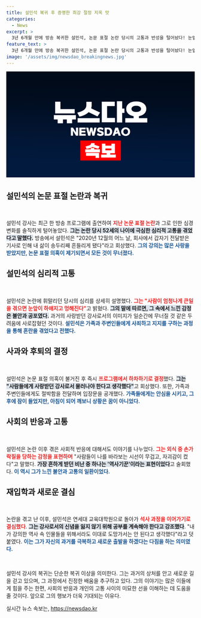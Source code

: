 ```yaml
---
title: 설민석 복귀 후 증명한 최강 절정 지옥 맛
categories:
  - News
excerpt: >
  3년 6개월 만에 방송 복귀한 설민석, 논문 표절 논란 당시의 고통과 반성을 털어놨다! 눈앞이 하얘지더라는 그의 진솔한 심정을 들어보세요.
feature_text: >
  3년 6개월 만에 방송 복귀한 설민석, 논문 표절 논란 당시의 고통과 반성을 털어놨다! 눈앞이 하얘지더라는 그의 진솔한 심정을 들어보세요.
image: '/assets/img/newsdao_breakingnews.jpg'
---
```


<p><img src="/assets/img/newsdao_breakingnews.jpg" alt="implanttips 속보" /></p>

<h2 data-ke-size="size26">설민석의 논문 표절 논란과 복귀</h2>

<p data-ke-size="size16">&nbsp;</p>

<p>설민석 강사는 최근 한 방송 프로그램에 출연하여 <b><span style="color: #ee2323;">지난 논문 표절 논란</span></b>과 그로 인한 심경 변화를 솔직하게 털어놓았다. <b><span style="background-color: #21538527;">그는 논란 당시 52세의 나이에 극심한 심리적 고통을 겪었다고 말했다.</span></b> 방송에서 설민석은 "2020년 12월의 어느 날, 회사에서 갑자기 전달받은 기사로 인해 내 삶이 송두리째 흔들리게 됐다"라고 회상했다. <b><span style="color: #1a5490;">그의 강의는 많은 사랑을 받았지만, 논문 표절 의혹이 제기되면서 모든 것이 무너졌다.</span></b></p>

<h2 data-ke-size="size26">설민석의 심리적 고통</h2>

<p data-ke-size="size16">&nbsp;</p>

<p>설민석은 논란에 휘말리던 당시의 심리를 상세히 설명했다. <b><span style="color: #ee2323;">그는 "사람이 엄청나게 큰일을 겪으면 눈앞이 하얘지고 멍해진다"</span></b>고 밝혔다. <b><span style="background-color: #21538527;">그의 말에 따르면, 그 속에서 느낀 감정은 불안과 공포였다.</span></b> 과거의 사랑받던 강사로서의 이미지가 일순간에 무너질 것 같은 두려움에 사로잡혔던 것이다. <b><span style="color: #1a5490;">설민석은 가족과 주변인들에게 사죄하고 지지를 구하는 과정을 통해 혼란을 겪었다고 전했다.</span></b></p>

<h2 data-ke-size="size26">사과와 후퇴의 결정</h2>

<p data-ke-size="size16">&nbsp;</p>

<p>설민석은 논문 표절 의혹이 불거진 후 즉시 <b><span style="color: #ee2323;">프로그램에서 하차하기로 결정</span></b>했다. <b><span style="background-color: #21538527;">그는 "사람들에게 사랑받던 강사로서 물러나야 한다고 생각했다"</span></b>고 회상했다. 또한, 가족과 주변인들에게도 절박함을 전달하며 입장문을 공개했다. <b><span style="color: #1a5490;">가족들에게는 안심을 시키고, 그 후에 잠이 들었지만, 아침이 되어 깨보니 상황은 꿈이 아니었다.</span></b></p>

<h2 data-ke-size="size26">사회의 반응과 고통</h2>

<p data-ke-size="size16">&nbsp;</p>

<p>설민석은 논란 이후 겪은 사회적 반응에 대해서도 이야기를 나누었다. <b><span style="color: #ee2323;">그는 외식 중 손가락질을 당하는 감정을 표현하며</span></b> "사람들이 나를 바라보는 시선이 무겁고, 자괴감이 컸다"고 말했다. <b><span style="background-color: #21538527;">가장 흔하게 받던 비난 중 하나는 '역사기꾼'이라는 표현이었다</span></b>고 술회했다. <b><span style="color: #1a5490;">이 역시 그가 느낀 불안과 고통의 일환이었다.</span></b></p>

<h2 data-ke-size="size26">재입학과 새로운 결심</h2>

<p data-ke-size="size16">&nbsp;</p>

<p>논란을 겪고 난 이후, 설민석은 연세대 교육대학원으로 돌아가 <b><span style="color: #ee2323;">석사 과정을 이어가기로 결심했다</span></b>. <b><span style="background-color: #21538527;">그는 강사로서의 신념을 잃지 않기 위해 공부를 계속해야 한다고 강조했다</span></b>. "내가 강의한 역사 속 인물들을 위해서라도 이대로 도망가서는 안 된다고 생각했다"라고 덧붙였다. <b><span style="color: #1a5490;">이는 그가 자신의 과거를 극복하고 새로운 출발을 하겠다는 다짐을 하는 의미였다.</span></b></p>

<p data-ke-size="size16">&nbsp;</p>

<p>설민석 강사의 복귀는 단순한 복귀 이상을 의미한다. 그는 과거의 상처를 안고 새로운 길을 걷고 있으며, 그 과정에서 진정한 배움을 추구하고 있다. 그의 이야기는 많은 이들에게 힘을 주는 한편, 사회의 반응과 개인의 고통 사이의 미묘한 선을 이해하는 데 도움을 줄 것이다. 앞으로 그의 행보가 더욱 기대되는 이유다.</p>
실시간 뉴스 속보는, <a href="https://newsdao.kr" rel="dofollow">https://newsdao.kr</a>


